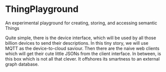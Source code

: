 # ThingPlayground
An experimental playground for creating, storing, and accessing semantic Things

Quite simple, there is the device interface, which will be used by all those billion devices to send their descriptions. In this tiny story, we will use MQTT as the device-to-cloud saviour. Then there are the naive web clients which will get their cute little JSONs from the client interface. In between, is this box which is not all that clever. It offshores its smartness to an external graph database.
